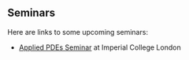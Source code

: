 ## Seminars

Here are links to some upcoming seminars:

* [Applied PDEs Seminar](https://www.imperial.ac.uk/ammp/seminars--events/ammp-research-group-seminars/applied-pdes-seminar/) at Imperial College London